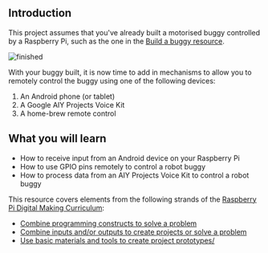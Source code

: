 ## Introduction

This project assumes that you've already built a motorised buggy controlled by a Raspberry Pi, such as the one in the [Build a buggy resource](https://projects.raspberrypi.org/en/projects/build-a-buggy).

![finished](images/finished.gif)

With your buggy built, it is now time to add in mechanisms to allow you to remotely control the buggy using one of the following devices:

1. An Android phone (or tablet)
2. A Google AIY Projects Voice Kit
3. A home-brew remote control

## What you will learn

- How to receive input from an Android device on your Raspberry Pi
- How to use GPIO pins remotely to control a robot buggy
- How to process data from an AIY Projects Voice Kit to control a robot buggy

This resource covers elements from the following strands of the [Raspberry Pi Digital Making Curriculum](https://curriculum.raspberrypi.org/):

- [Combine programming constructs to solve a problem](https://curriculum.raspberrypi.org/programming/builder/)
- [Combine inputs and/or outputs to create projects or solve a problem](https://curriculum.raspberrypi.org/physical-computing/builder/)
- [Use basic materials and tools to create project prototypes/](https://curriculum.raspberrypi.org/manufacture/creator/)
